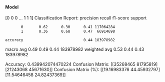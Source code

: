 #### Model
[0 0 0 ... 1 1 1]
Classification Report:
              precision    recall  f1-score   support

           0       0.62      0.30      0.41 117064284
           1       0.36      0.68      0.47  66914698

    accuracy                           0.44 183978982
   macro avg       0.49      0.49      0.44 183978982
weighted avg       0.53      0.44      0.43 183978982

Accuracy: 0.439942074470224
Confusion Matrix:
[[35268465 81795819]
 [21243068 45671630]]
Confusion Matrix (%):
[[19.16983376 44.45932797]
 [11.54646458 24.82437369]]

